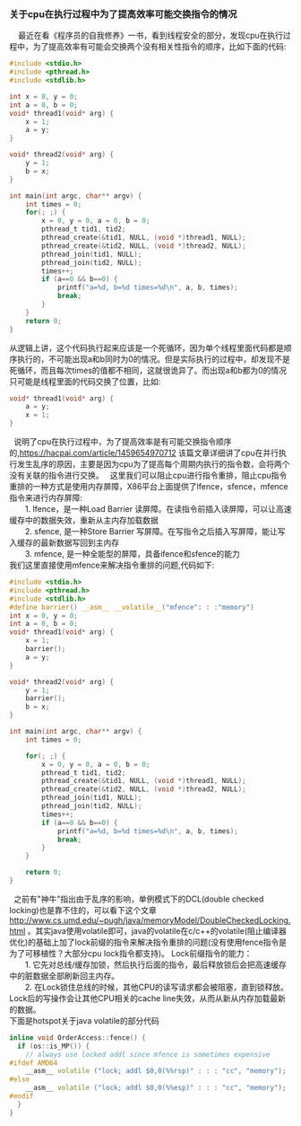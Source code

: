 

### 关于cpu在执行过程中为了提高效率可能交换指令的情况

&nbsp; &nbsp; 最近在看《程序员的自我修养》一书，看到线程安全的部分，发现cpu在执行过程中，为了提高效率有可能会交换两个没有相关性指令的顺序，比如下面的代码:
```c
#include <stdio.h>
#include <pthread.h>
#include <stdlib.h>

int x = 0, y = 0;
int a = 0, b = 0;
void* thread1(void* arg) {
    x = 1;
    a = y;
}

void* thread2(void* arg) {
    y = 1;
    b = x;
}

int main(int argc, char** argv) {
    int times = 0;
    for(; ;) {
        x = 0, y = 0, a = 0, b = 0;
        pthread_t tid1, tid2; 
        pthread_create(&tid1, NULL, (void *)thread1, NULL);
        pthread_create(&tid2, NULL, (void *)thread2, NULL);
        pthread_join(tid1, NULL);
        pthread_join(tid2, NULL);
        times++;
        if (a==0 && b==0) {
            printf("a=%d, b=%d times=%d\n", a, b, times);
            break;
        }
    }
    return 0;
}
```
从逻辑上讲，这个代码执行起来应该是一个死循环，因为单个线程里面代码都是顺序执行的，不可能出现a和b同时为0的情况。但是实际执行的过程中，却发现不是死循环，而且每次times的值都不相同，这就很诡异了。而出现a和b都为0的情况只可能是线程里面的代码交换了位置，比如:
```c
void* thread1(void* arg) {
    a = y;
    x = 1;
}
```
&nbsp;&nbsp;说明了cpu在执行过程中，为了提高效率是有可能交换指令顺序的,https://hacpai.com/article/1459654970712 该篇文章详细讲了cpu在并行执行发生乱序的原因，主要是因为cpu为了提高每个周期内执行的指令数，会将两个没有关联的指令进行交换。
&nbsp;&nbsp;这里我们可以阻止cpu进行指令重排，阻止cpu指令重排的一种方式是使用内存屏障，X86平台上面提供了lfence，sfence，mfence指令来进行内存屏障:  
　　1. lfence，是一种Load Barrier 读屏障。在读指令前插入读屏障，可以让高速缓存中的数据失效，重新从主内存加载数据  
　　2. sfence, 是一种Store Barrier 写屏障。在写指令之后插入写屏障，能让写入缓存的最新数据写回到主内存  
　　3. mfence, 是一种全能型的屏障，具备ifence和sfence的能力  
我们这里直接使用mfence来解决指令重排的问题,代码如下:
```c
#include <stdio.h>
#include <pthread.h>
#include <stdlib.h>
#define barrier() __asm__ __volatile__("mfence": : :"memory")
int x = 0, y = 0;
int a = 0, b = 0;
void* thread1(void* arg) {
    x = 1;
    barrier();
    a = y;
}

void* thread2(void* arg) {
    y = 1;
    barrier();
    b = x;
}

int main(int argc, char** argv) {
    int times = 0;

    for(; ;) {
        x = 0, y = 0, a = 0, b = 0;
        pthread_t tid1, tid2;
        pthread_create(&tid1, NULL, (void *)thread1, NULL);
        pthread_create(&tid2, NULL, (void *)thread2, NULL);
        pthread_join(tid1, NULL);
        pthread_join(tid2, NULL);
        times++;
        if (a==0 && b==0) {
            printf("a=%d, b=%d times=%d\n", a, b, times);
            break;
        }
    }

    return 0;
}
```

&nbsp;&nbsp;之前有"神牛"指出由于乱序的影响，单例模式下的DCL(double checked locking)也是靠不住的，可以看下这个文章 http://www.cs.umd.edu/~pugh/java/memoryModel/DoubleCheckedLocking.html 。其实java使用volatile即可，java的volatile在c/c++的volatile(阻止编译器优化)的基础上加了lock前缀的指令来解决指令重排的问题(没有使用fence指令是为了可移植性？大部分cpu lock指令都支持)。
Lock前缀指令的能力：  
　　1. 它先对总线/缓存加锁，然后执行后面的指令，最后释放锁后会把高速缓存中的脏数据全部刷新回主内存。  
　　2. 在Lock锁住总线的时候，其他CPU的读写请求都会被阻塞，直到锁释放。Lock后的写操作会让其他CPU相关的cache line失效，从而从新从内存加载最新的数据。  
下面是hotspot关于java volatile的部分代码  
```cpp
inline void OrderAccess::fence() {
  if (os::is_MP()) {
    // always use locked addl since mfence is sometimes expensive
#ifdef AMD64
    __asm__ volatile ("lock; addl $0,0(%%rsp)" : : : "cc", "memory");
#else
    __asm__ volatile ("lock; addl $0,0(%%esp)" : : : "cc", "memory");
#endif
  }
}
```
